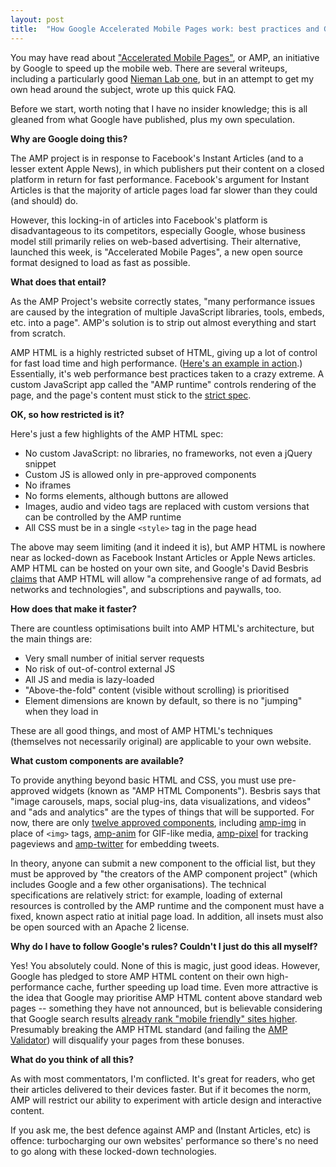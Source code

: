 ```yaml
---
layout: post
title:  "How Google Accelerated Mobile Pages work: best practices and Google's might"
---
```


You may have read about ["Accelerated Mobile Pages"](https://www.ampproject.org), or AMP, an initiative by Google to speed up the mobile web. There are several writeups, including a particularly good [Nieman Lab one](http://www.niemanlab.org/2015/10/get-ampd-heres-what-publishers-need-to-know-about-googles-new-plan-to-speed-up-your-website/), but in an attempt to get my own head around the subject, wrote up this quick FAQ.

Before we start, worth noting that I have no insider knowledge; this is all gleaned from what Google have published, plus my own speculation.

**Why are Google doing this?**

The AMP project is in response to Facebook's Instant Articles (and to a lesser extent Apple News), in which publishers put their content on a closed platform in return for fast performance. Facebook's argument for Instant Articles is that the majority of article pages load far slower than they could (and should) do.

However, this locking-in of articles into Facebook's platform is disadvantageous to its competitors, especially Google, whose business model still primarily relies on web-based advertising. Their alternative, launched this week, is "Accelerated Mobile Pages", a new open source format designed to load as fast as possible.

**What does that entail?**

As the AMP Project's website correctly states, "many performance issues are caused by the integration of multiple JavaScript libraries, tools, embeds, etc. into a page". AMP's solution is to strip out almost everything and start from scratch.

AMP HTML is a highly restricted subset of HTML, giving up a lot of control for fast load time and high performance. ([Here's an example in action](https://www.ampproject.org/how-it-works).) Essentially, it's web performance best practices taken to a crazy extreme. A custom JavaScript app called the "AMP runtime" controls rendering of the page, and the page's content must stick to the [strict spec](https://github.com/ampproject/amphtml/blob/master/spec/amp-html-format.md).

**OK, so how restricted is it?**

Here's just a few highlights of the AMP HTML spec:

- No custom JavaScript: no libraries, no frameworks, not even a jQuery snippet
- Custom JS is allowed only in pre-approved components
- No iframes
- No forms elements, although buttons are allowed
- Images, audio and video tags are replaced with custom versions that can be controlled by the AMP runtime
- All CSS must be in a single `<style>` tag in the page head

The above may seem limiting (and it indeed it is), but AMP HTML is nowhere near as locked-down as Facebook Instant Articles or Apple News articles. AMP HTML can be hosted on your own site, and Google's David Besbris [claims](https://googleblog.blogspot.co.uk/2015/10/introducing-accelerated-mobile-pages.html?m=1) that AMP HTML will allow "a comprehensive range of ad formats, ad networks and technologies", and subscriptions and paywalls, too.

**How does that make it faster?**

There are countless optimisations built into AMP HTML's architecture, but the main things are:

- Very small number of initial server requests
- No risk of out-of-control external JS
- All JS and media is lazy-loaded
- "Above-the-fold" content (visible without scrolling) is prioritised
- Element dimensions are known by default, so there is no "jumping" when they load in

These are all good things, and most of AMP HTML's techniques (themselves not necessarily original) are applicable to your own website.

**What custom components are available?**

To provide anything beyond basic HTML and CSS, you must use pre-approved widgets (known as "AMP HTML Components"). Besbris says that "image carousels, maps, social plug-ins, data visualizations, and videos" and "ads and analytics" are the types of things that will be supported. For now, there are only [twelve approved components](https://github.com/ampproject/amphtml/blob/master/spec/amp-html-components.md#components), including [amp-img](https://github.com/ampproject/amphtml/blob/master/builtins/amp-img.md) in place of `<img>` tags, [amp-anim](https://github.com/ampproject/amphtml/blob/master/extensions/amp-anim/amp-anim.md) for GIF-like media, [amp-pixel](https://github.com/ampproject/amphtml/blob/master/builtins/amp-pixel.md) for tracking pageviews and [amp-twitter](https://github.com/ampproject/amphtml/blob/master/extensions/amp-twitter/amp-twitter.md) for embedding tweets.

In theory, anyone can submit a new component to the official list, but they must be approved by "the creators of the AMP component project" (which includes Google and a few other organisations). The technical specifications are relatively strict: for example, loading of external resources is controlled by the AMP runtime and the component must have a fixed, known aspect ratio at initial page load. In addition, all insets must also be open sourced with an Apache 2 license.

**Why do I have to follow Google's rules? Couldn't I just do this all myself?**

Yes! You absolutely could. None of this is magic, just good ideas. However, Google has pledged to store AMP HTML content on their own high-performance cache, further speeding up load time. Even more attractive is the idea that Google may prioritise AMP HTML content above standard web pages -- something they have not announced, but is believable considering that Google search results [already rank "mobile friendly" sites higher](https://support.google.com/adsense/answer/6196932). Presumably breaking the AMP HTML standard (and failing the [AMP Validator](https://github.com/ampproject/amphtml#the-amp-validator)) will disqualify your pages from these bonuses.

**What do you think of all this?**

As with most commentators, I'm conflicted. It's great for readers, who get their articles delivered to their devices faster. But if it becomes the norm, AMP will restrict our ability to experiment with article design and interactive content.

If you ask me, the best defence against AMP and (Instant Articles, etc) is offence: turbocharging our own websites' performance so there's no need to go along with these locked-down technologies.